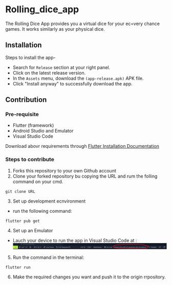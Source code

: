 # Rolling_dice_app
The Rolling Dice App provides you a virtual dice for your ec=very chance games. It works similarly as your physical dice.

## Installation 
Steps to install the app-
- Search for `Release` section at your right panel.
- Click on the latest release version.
- In the ``Assets`` menu, download the `(app-release.apk)` APK file.
- Click "Install anyway" to successfully download the app.

## Contribution
### Pre-requisite
- Flutter (framework)
- Android Studio and Emulator
- Visual Studio Code 

Download abovr requirements through [Flutter Installation Documentation](https://docs.flutter.dev/get-started/install)
### Steps to contribute  
1. Forks this repository to your own Github account
2. Clone your forked repository bu copying the URL and rum the folling command on your cmd.

```
git clone URL                          
```

3. Set up development ecnvironment
- run the following command:
```
flutter pub get
```
4. Set up an Emulator
- Lauch your device to run the app in Visual Studio Code at :
![Emulator](./Images_Readme/emulator.png)

5. Run the command in the terminal:
```
flutter run 
```

6. Make the required changes you want and push it to the origin rrpository.
